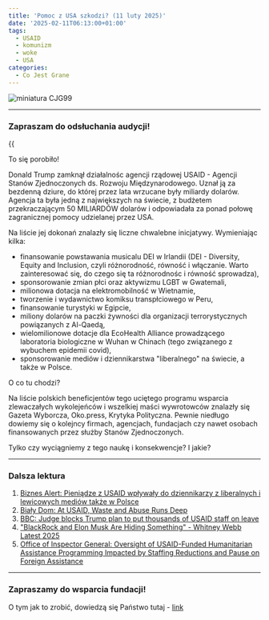 ```yaml
---
title: 'Pomoc z USA szkodzi? (11 luty 2025)'
date: '2025-02-11T06:13:00+01:00'
tags:
  - USAID
  - komunizm
  - woke
  - USA
categories:
  - Co Jest Grane
---
```


![miniatura CJG99](/uploads/CJG_99_2025_02_15.png)

---

### Zapraszam do odsłuchania audycji!

{{<audio src="audio/LONG CJG_99_2025_02_15.mp3">}}

To się porobiło!

Donald Trump zamknął działalnośc agencji rządowej USAID - Agencji Stanów Zjednoczonych ds. Rozwoju Międzynarodowego. Uznał ją za bezdenną dziure, do której przez lata wrzucane były miliardy dolarów. Agencja ta była jedną z największych na świecie, z budżetem przekraczającym 50 MILIARDÓW dolarów i odpowiadała za ponad połowę zagranicznej pomocy udzielanej przez USA.

Na liście jej dokonań znalazły się liczne chwalebne inicjatywy. Wymieniając kilka:

- finansowanie powstawania musicalu DEI w Irlandii (DEI - Diversity, Equity and Inclusion, czyli różnorodność, równość i włączanie. Warto zainteresować się, do czego się ta różnorodnośc i równość sprowadza),
- sponsorowanie zmian płci oraz aktywizmu LGBT w Gwatemali,
- milionowa dotacja na elektromobilność w Wietnamie,
- tworzenie i wydawnictwo komiksu transpłciowego w Peru,
- finansowanie turystyki w Egipcie,
- miliony dolarów na paczki żywności dla organizacji terrorystycznych powiązanych z Al-Qaedą,
- wielomilionowe dotacje dla EcoHealth Alliance prowadzącego laboratoria biologiczne w Wuhan w Chinach (tego związanego z wybuchem epidemii covid),
- sponsorowanie mediów i dziennikarstwa "liberalnego" na świecie, a także w Polsce.

O co tu chodzi?

Na liście polskich beneficjentów tego uciętego programu wsparcia zlewaczałych wykolejeńców i wszelkiej maści wywrotowców znalazły się Gazeta Wyborcza, Oko.press, Krytyka Polityczna. Pewnie niedługo dowiemy się o kolejncy firmach, agencjach, fundacjach czy nawet osobach finansowanych przez służby Stanów Zjednoczonych.

Tylko czy wyciągniemy z tego naukę i konsekwencje? I jakie?

---

### Dalsza lektura

1. [Biznes Alert: Pieniądze z USAID wpływały do dziennikarzy z liberalnych i lewicowych mediów także w Polsce](https://biznesalert.pl/pieniadze-z-usaid-wplywaly-do-dziennikarzy-z-liberalnych-i-lewicowych-mediow-takze-w-polsce/)
2. [Biały Dom: At USAID, Waste and Abuse Runs Deep](https://www.whitehouse.gov/fact-sheets/2025/02/at-usaid-waste-and-abuse-runs-deep/)
3. [BBC: Judge blocks Trump plan to put thousands of USAID staff on leave](https://www.bbc.com/news/articles/cdd9p8g405no)
4. ["BlackRock and Elon Musk Are Hiding Something" - Whitney Webb Latest 2025](https://www.youtube.com/watch?v=tNwaIeylRYw)
5. [Office of Inspector General: Oversight of USAID-Funded Humanitarian Assistance Programming Impacted by Staffing Reductions and Pause on Foreign Assistance](https://oig.usaid.gov/sites/default/files/2025-02/USAID%20OIG%20-%20Oversight%20of%20USAID-Funded%20Humanitarian%20Assistance%20Programming%20021025.pdf)

---

### Zapraszamy do wsparcia fundacji!

O tym jak to zrobić, dowiedzą się Państwo tutaj - [link](https://audycje.com.pl/posts/wsparcie/)